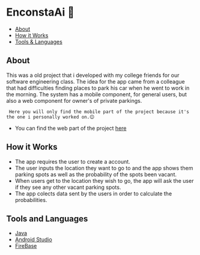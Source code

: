 # EnconstaAi 🚗

- [About](#about)
- [How it Works](#how-it-works)
- [Tools & Languages](#tools-and-languages)


## About                   
This was a old project that i developed with my college friends for our software engineering class. The idea for the app came from a colleague that had difficulties finding places to park his car when he went to work in the morning. The system has a mobile component, for general users, but also a web component for owner's of private parkings.

 `` Here you will only find the mobile part of the project because it's the one i personally worked on.😊``
  - You can find the web part of the project [here](https://github.com/leo2995/Encosta-ai)

 
## How it Works 

 - The app requires the user to create a account. 
 - The user inputs the location they want to go to and the app shows them parking spots as well as the probability of the spots been vacant.
 - When users get to the location they wish to go, the app will ask the user if they see any other vacant parking spots.
 - The app colects data sent by the users in order to calculate the probabilities.
 
 ## Tools and Languages 
 
 - [Java](https://www.oracle.com/br/java/technologies/javase-downloads.html)
 - [Android Studio](https://developer.android.com/studio)
 - [FireBase](https://firebase.google.com/?hl=pt-br)


